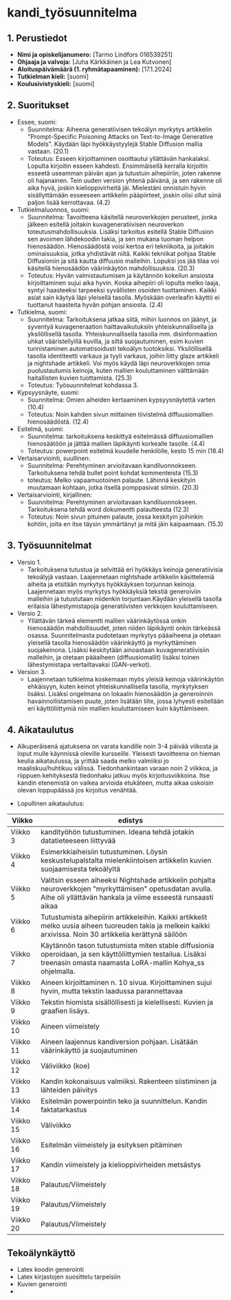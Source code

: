 # kandi_työsuunnitelma

## 1. Perustiedot
- **Nimi ja opiskelijanumero:** [Tarmo Lindfors 016539251]
- **Ohjaaja ja valvoja:** [Juha Kärkkäinen ja Lea Kutvonen]
- **Aloituspäivämäärä (1. ryhmätapaaminen):** [17.1.2024]
- **Tutkielman kieli:** [suomi]
- **Koulusivistyskieli:** [suomi]

## 2. Suoritukset
- Essee, suomi:
   - Suunnitelma: Aiheena generatiivisen tekoälyn myrkytys artikkelin "Prompt-Specific Poisoning Attacks on Text-to-Image Generative Models". Käydään läpi hyökkäystyylejä Stable Diffusion mallia vastaan. (20.1)
   - Toteutus: Esseen kirjoittaminen osoittautui yllättävän hankalaksi. Lopulta kirjoitin esseen kahdesti. Ensimmäisellä kerralla kirjoitin esseetä useamman päivän ajan ja tutustuin aihepiiriin, joten rakenne oli hajanainen. Tein uuden version yhtenä päivänä, ja sen rakenne oli aika hyvä, joskin kielioppivirheitä jäi. Mielestäni onnistuin hyvin sisällyttämään esseeseen artikkelin pääpiirteet, joskin olisi ollut siinä paljon lisää kerrottavaa. (4.2)
- Tutkielmaluonnos, suomi:
   - Suunnitelma: Tavoitteena käsitellä neuroverkkojen perusteet, jonka jälkeen esitellä joitakin kuvageneratiivisen neuroverkon toteutusmahdollisuuksia. Lisäksi tarkoitus esitellä Stable Diffusion sen avoimen lähdekoodin takia, ja sen mukana tuoman helpon hienosäädön. Hienosäädöstä voisi kertoa eri tekniikoita, ja joitakin ominaisuuksia, jotka yhdistävät niitä. Kaikki tekniikat pohjaa Stable Diffusioniin ja sitä kautta diffuusio malleihin. Lopuksi jos jää tilaa voi käsitellä hienosäädön väärinkäytön mahdollisuuksia. (20.3)
   - Toteutus: Hyvän valmistautumisen ja käytännön kokeilun ansiosta kirjoittaminen sujui aika hyvin. Koska aihepiiri oli lopulta melko laaja, syntyi haasteeksi tarpeeksi syvällisten osoiden tuottaminen. Kaikki asiat sain käytyä läpi yleisellä tasolla. Myöskään overleafin käyttö ei tuottanut haasteita hyvän pohjan ansiosta. (2.4)
- Tutkielma, suomi:
  - Suunnitelma: Tarkoituksena jatkaa siitä, mihin luonnos on jäänyt, ja syventyä kuvageneraation haittavaikutuksiin yhteiskunnallisella ja yksilöllisellä tasolla. Yhteiskunnallisella tasolla mm. disinformaation uhkat vääristellyillä kuvilla, ja siltä suojautuminen, esim kuvien tunnistaminen automatisoidusti tekoälyn tuotoksiksi. Yksilöllisellä tasolla identiteetti varkaus ja tyyli varkaus, joihin liitty glaze artikkeli ja nightshade artikkeli. Voi myös käydä läpi neuroverkkojen omia puolustautumis keinoja, kuten mallien kouluttaminen välttämään haitallisten kuvien tuottamista. (25.3)
  - Toteutus: Työsuunnitelmat kohdassa 3.
- Kypsyysnäyte, suomi:
     - Suunnitelma: Omien aiheiden kertaaminen kypsyysnäytettä varten (10.4)
     - Toteutus: Noin kahden sivun mittainen tiivistelmä diffuusiomallien hienosäädöstä. (12.4)
- Esitelmä, suomi:
     - Suunnitelma: tarkoituksena keskittyä esitelmässä diffuusiomallien hienosäätöön ja jättää mallien läpikäynti korkealle tasolle. (4.4)
     - Toteutus: powerpoint esitelmä kuudelle henkilölle, kesto 15 min (18.4)
- Vertaisarviointi, suullinen:
   -  Suunnitelma: Perehtyminen arvioitavaan kandiluonnokseen. Tarkoituksena tehdä bullet point kohdat kommenteista (15.3)
   -   toteutus: Melko vapaamuotoinen palaute. Lähinnä keskityin muutamaan kohtaan, jotka itsellä pomppasivat silmiin. (20.3)
- Vertaisarviointi, kirjallinen:
   -  Suunnitelma: Perehtyminen arvioitavaan kandiluonnokseen. Tarkoituksena tehdä word dokumentti palautteesta (12.3)
   - Toteutus: Noin sivun pituinen palaute, jossa keskityin joihinkin kohtiin, joita en itse täysin ymmärtänyt ja mitä jäin kaipaamaan. (15.3)
 
## 3. Työsuunnitelmat

- Versio 1.
   - Tarkoituksena tutustua ja selvittää eri hyökkäys keinoja generatiivisia tekoälyjä vastaan. Laajennetaan nightshade artikkelin käsittelemiä aiheita ja etsitään myrkytys hyökkäyksen torjunnan keinoja. Laajennetaan myös myrkytys hyökkäyksiä tekstiä generoiviin malleihin ja tutustutaan niidenkin torjuntaan.Käydään yleisellä tasolla erilaisia lähestymistapoja generatiivisten verkkojen kouluttamiseen.
- Versio 2.
   - Yllättävän tärkeä elementti mallien väärinkäytössä onkin hienosäädön mahdollisuudet, joten niiden läpikäynti onkin tärkeässä osassa. Suunnitelmasta pudotetaan myrkytys pääaiheena ja otetaan yleisellä tasolla hienosäädön väärinkäyttö ja myrkyttäminen suojakeinona. Lisäksi keskitytään ainoastaan kuvageneratiivisiin malleihin, ja otetaan pääaiheen (diffuusiomallit) lisäksi toinen lähestymistapa vertailtavaksi (GAN-verkot).
- Version 3.
   - Laajennetaan tutkielma koskemaan myös yleisiä keinoja väärinkäytön ehkäisyyn, kuten keinot yhteiskunnallisella tasolla, myrkytyksen lisäksi. Lisäksi ongelmana on lokaalin hienosäädön ja generoinnin havainnollistamisen puute, joten lisätään liite, jossa lyhyesti esitellään eri käyttöliittymiä niin mallien kouluttamiseen kuin käyttämiseen.

## 4. Aikataulutus

- Alkuperäisenä ajatuksena on varata kandille noin 3-4 päivää viikosta ja loput mulle käynnissä oleville kursseille. Yleisesti tavoitteena on hieman keulia aikataulussa, ja yrittää saada melko valmiiksi jo maaliskuu/huhtikuu välissä. Tiedonhankintaan varaan noin 2 viikkoa, ja riippuen kehityksestä tiedonhaku jatkuu myös kirjoitusviikkoina. Itse kandin etenemistä on vaikea arvioida etukäteen, mutta aikaa uskoisin olevan loppupäässä jos kirjoitus venähtää.

- Lopullinen aikataulutus:

| Viikko | edistys |
|--------|-----------|
| Viikko 3 | kandityöhön tutustuminen. Ideana tehdä jotakin datatieteeseen liittyvää |
| Viikko 4 | Esimerkkiaiheisiin tutustuminen. Löysin keskustelupalstalta mielenkiintoisen artikkelin kuvien suojaamisesta tekoälyltä |
| Viikko 5 | Valitsin esseen aiheeksi Nightshade artikkelin pohjalta neuroverkkojen "myrkyttämisen" opetusdatan avulla. Aihe oli yllättävän hankala ja viime esseestä runsaasti aikaa |
| Viikko 6 | Tutustumista aihepiirin artikkeleihin. Kaikki artikkelit melko uusia aiheen tuoreuden takia ja melkein kaikki arxivissa. Noin 30 artikkelia kerättynä säilöön |
| Viikko 7 | Käytännön tason tutustumista miten stable diffusionia operoidaan, ja sen käyttöliittymien testailua. Lisäksi treenasin omasta naamasta LoRA-mallin Kohya_ss ohjelmalla. |
| Viikko 8 | Aineen kirjoittaminen n. 10 sivua. Kirjoittaminen sujui hyvin, mutta tekstin laadussa parannettavaa |
| Viikko 9 | Tekstin hiomista sisällöllisesti ja kielellisesti. Kuvien ja graafien lisäys. |
| Viikko 10 | Aineen viimeistely |
| Viikko 11 | Aineen laajennus kandiversion pohjaan. Lisätään väärinkäyttö ja suojautuminen |
| Viikko 12 | Väliviikko (koe) |
| Viikko 13 | Kandin kokonaisuus valmiiksi. Rakenteen siistiminen ja lähteiden päivitys |
| Viikko 14 | Esitelmän powerpointin teko ja suunnittelun. Kandin faktatarkastus |
| Viikko 15 | Väliviikko |
| Viikko 16 | Esitelmän viimeistely ja esityksen pitäminen |
| Viikko 17 | Kandin viimeistely ja kielioppivirheiden metsästys |
| Viikko 18 | Palautus/Viimeistely |
| Viikko 19 | Palautus/Viimeistely |
| Viikko 20 | Palautus/Viimeistely |

## Tekoälynkäyttö
- Latex koodin generointi
- Latex kirjastojen suosittelu tarpeisiin
- Kuvien generointi
- 
